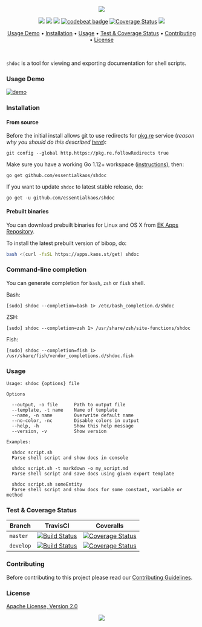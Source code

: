 <p align="center"><a href="#readme"><img src="https://gh.kaos.st/shdoc.svg"/></a></p>

<p align="center">
  <a href="https://travis-ci.com/essentialkaos/shdoc"><img src="https://travis-ci.com/essentialkaos/shdoc.svg"></a>
  <a href="https://github.com/essentialkaos/shdoc/actions?query=workflow%3ACodeQL"><img src="https://github.com/essentialkaos/shdoc/workflows/CodeQL/badge.svg" /></a>
  <a href="https://goreportcard.com/report/github.com/essentialkaos/shdoc"><img src="https://goreportcard.com/badge/github.com/essentialkaos/shdoc"></a>
  <a href="https://codebeat.co/projects/github-com-essentialkaos-shdoc-master"><img alt="codebeat badge" src="https://codebeat.co/badges/a4221ea2-3758-4fb6-adf0-08cd7199960a" /></a>
  <a href='https://coveralls.io/github/essentialkaos/shdoc?branch=master'><img src='https://coveralls.io/repos/github/essentialkaos/shdoc/badge.svg?branch=master' alt='Coverage Status' /></a>
  <a href="#license"><img src="https://gh.kaos.st/apache2.svg"></a>
</p>

<p align="center"><a href="#usage-demo">Usage Demo</a> • <a href="#installation">Installation</a> • <a href="#usage">Usage</a> • <a href="#test--coverage-status">Test & Coverage Status</a> • <a href="#contributing">Contributing</a> • <a href="#license">License</a></p>

<br/>

`shdoc` is a tool for viewing and exporting documentation for shell scripts.

### Usage Demo

[![demo](https://gh.kaos.st/shdoc-020.gif)](#usage-demo)

### Installation

#### From source

Before the initial install allows git to use redirects for [pkg.re](https://github.com/essentialkaos/pkgre) service (_reason why you should do this described [here](https://github.com/essentialkaos/pkgre#git-support)_):

```
git config --global http.https://pkg.re.followRedirects true
```

Make sure you have a working Go 1.12+ workspace ([instructions](https://golang.org/doc/install)), then:

```
go get github.com/essentialkaos/shdoc
```

If you want to update `shdoc` to latest stable release, do:

```
go get -u github.com/essentialkaos/shdoc
```

#### Prebuilt binaries

You can download prebuilt binaries for Linux and OS X from [EK Apps Repository](https://apps.kaos.st/shdoc/latest).

To install the latest prebuilt version of bibop, do:

```bash
bash <(curl -fsSL https://apps.kaos.st/get) shdoc
```

### Command-line completion

You can generate completion for `bash`, `zsh` or `fish` shell.

Bash:
```
[sudo] shdoc --completion=bash 1> /etc/bash_completion.d/shdoc
```


ZSH:
```
[sudo] shdoc --completion=zsh 1> /usr/share/zsh/site-functions/shdoc
```


Fish:
```
[sudo] shdoc --completion=fish 1> /usr/share/fish/vendor_completions.d/shdoc.fish
```

### Usage

```
Usage: shdoc {options} file

Options

  --output, -o file      Path to output file
  --template, -t name    Name of template
  --name, -n name        Overwrite default name
  --no-color, -nc        Disable colors in output
  --help, -h             Show this help message
  --version, -v          Show version

Examples:

  shdoc script.sh
  Parse shell script and show docs in console

  shdoc script.sh -t markdown -o my_script.md
  Parse shell script and save docs using given export template

  shdoc script.sh someEntity
  Parse shell script and show docs for some constant, variable or method

```

### Test & Coverage Status

| Branch | TravisCI | Coveralls |
|--------|----------|---------|
| `master` | [![Build Status](https://travis-ci.com/essentialkaos/shdoc.svg?branch=master)](https://travis-ci.com/essentialkaos/shdoc) | [![Coverage Status](https://coveralls.io/repos/github/essentialkaos/shdoc/badge.svg?branch=master)](https://coveralls.io/github/essentialkaos/shdoc?branch=master) |
| `develop` | [![Build Status](https://travis-ci.com/essentialkaos/shdoc.svg?branch=develop)](https://travis-ci.com/essentialkaos/shdoc) | [![Coverage Status](https://coveralls.io/repos/github/essentialkaos/shdoc/badge.svg?branch=develop)](https://coveralls.io/github/essentialkaos/shdoc?branch=develop) |

### Contributing

Before contributing to this project please read our [Contributing Guidelines](https://github.com/essentialkaos/contributing-guidelines#contributing-guidelines).

### License

[Apache License, Version 2.0](https://www.apache.org/licenses/LICENSE-2.0)

<p align="center"><a href="https://essentialkaos.com"><img src="https://gh.kaos.st/ekgh.svg"/></a></p>
